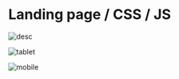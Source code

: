 # Landing page / CSS / JS

![desc](https://user-images.githubusercontent.com/89382815/171469632-cc09425a-ae4b-41a2-a82f-36fd32c6674a.png)


![tablet](https://user-images.githubusercontent.com/89382815/171469661-b729aaf2-f5ee-4b81-8ccc-89eacb143196.png)


![mobile](https://user-images.githubusercontent.com/89382815/171469672-338bae99-f32c-44f0-9544-efdfa824e6d2.png)

